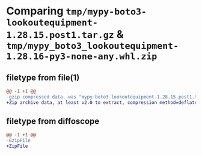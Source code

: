 # Comparing `tmp/mypy-boto3-lookoutequipment-1.28.15.post1.tar.gz` & `tmp/mypy_boto3_lookoutequipment-1.28.16-py3-none-any.whl.zip`

## filetype from file(1)

```diff
@@ -1 +1 @@
-gzip compressed data, was "mypy-boto3-lookoutequipment-1.28.15.post1.tar", last modified: Sat Jul 29 10:03:34 2023, max compression
+Zip archive data, at least v2.0 to extract, compression method=deflate
```

## filetype from diffoscope

```diff
@@ -1 +1 @@
-GzipFile
+ZipFile
```


